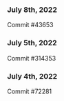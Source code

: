 ### July 8th, 2022

Commit #43653

### July 5th, 2022

Commit #314353


### July 4th, 2022

Commit #72281

